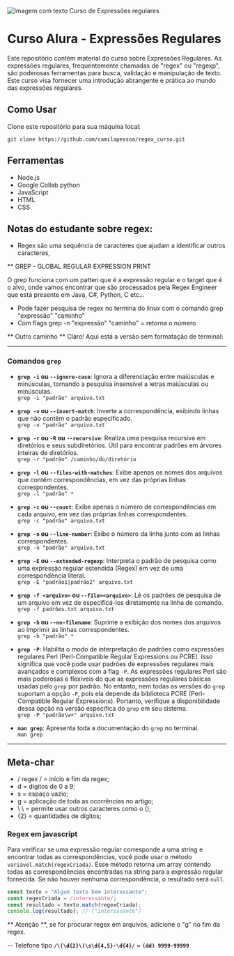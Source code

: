 ![Imagem com texto Curso de Expressões regulares](assets/Programação-Regex.png "Title")

# Curso Alura - Expressões Regulares

Este repositório contém material do curso sobre Expressões Regulares. As expressões regulares, frequentemente chamadas de "regex" ou "regexp", são poderosas ferramentas para busca, validação e manipulação de texto. Este curso visa fornecer uma introdução abrangente e prática ao mundo das expressões regulares.

## Como Usar

Clone este repositório para sua máquina local:

```shell
git clone https://github.com/camilapessoa/regex_curso.git
```

## Ferramentas

- Node.js
- Google Collab python
- JavaScript
- HTML
- CSS

## Notas do estudante sobre regex:

- Regex são uma sequência de caracteres que ajudam a identificar outros caracteres,

\*\* GREP - GLOBAL REGULAR EXPRESSION PRINT

O grep funciona com um patten que é a expressão regular e o target que é o alvo, onde vamos encontrar que são processados pela Regex Engineer que está presente em Java, C#, Python, C etc...

- Pode fazer pesquisa de regex no termina do linux com o comando grep "expressão" "caminho"
- Com flags grep -n "expressão" "caminho" = retorna o número

** Outro caminho **
Claro! Aqui está a versão sem formatação de terminal:

---

### Comandos `grep`

- **`grep -i` ou `--ignore-case`**: Ignora a diferenciação entre maiúsculas e minúsculas, tornando a pesquisa insensível a letras maiúsculas ou minúsculas.  
  `grep -i "padrão" arquivo.txt`

- **`grep -v` ou `--invert-match`**: Inverte a correspondência, exibindo linhas que não contêm o padrão especificado.  
  `grep -v "padrão" arquivo.txt`

- **`grep -r` ou `-R` ou `--recursive`**: Realiza uma pesquisa recursiva em diretórios e seus subdiretórios. Útil para encontrar padrões em árvores inteiras de diretórios.  
  `grep -r "padrão" /caminho/do/diretório`

- **`grep -l` ou `--files-with-matches`**: Exibe apenas os nomes dos arquivos que contêm correspondências, em vez das próprias linhas correspondentes.  
  `grep -l "padrão" *`

- **`grep -c` ou `--count`**: Exibe apenas o número de correspondências em cada arquivo, em vez das próprias linhas correspondentes.  
  `grep -c "padrão" arquivo.txt`

- **`grep -n` ou `--line-number`**: Exibe o número da linha junto com as linhas correspondentes.  
  `grep -n "padrão" arquivo.txt`

- **`grep -E` ou `--extended-regexp`**: Interpreta o padrão de pesquisa como uma expressão regular estendida (Regex) em vez de uma correspondência literal.  
  `grep -E "padrão1|padrão2" arquivo.txt`

- **`grep -f <arquivo>` ou `--file=<arquivo>`**: Lê os padrões de pesquisa de um arquivo em vez de especificá-los diretamente na linha de comando.  
  `grep -f padrões.txt arquivo.txt`

- **`grep -h` ou `--no-filename`**: Suprime a exibição dos nomes dos arquivos ao imprimir as linhas correspondentes.  
  `grep -h "padrão" *`

- **`grep -P`**: Habilita o modo de interpretação de padrões como expressões regulares Perl (Perl-Compatible Regular Expressions ou PCRE). Isso significa que você pode usar padrões de expressões regulares mais avançados e complexos com a flag `-P`. As expressões regulares Perl são mais poderosas e flexíveis do que as expressões regulares básicas usadas pelo `grep` por padrão. No entanto, nem todas as versões do `grep` suportam a opção `-P`, pois ela depende da biblioteca PCRE (Perl-Compatible Regular Expressions). Portanto, verifique a disponibilidade dessa opção na versão específica do `grep` em seu sistema.  
  `grep -P "padrão\w+" arquivo.txt`

- **`man grep`**: Apresenta toda a documentação do `grep` no terminal.  
  `man grep`

---

## Meta-char

- / regex / = início e fim da regex;
- d = dígitos de 0 a 9;
- s = espaço vazio;
- g = aplicação de toda as ocorrências no artigo;
- \ \ = permite usar outros caracteres como o ();
- {2} = quantidades de dígitos;

### Regex em javascript

Para verificar se uma expressão regular corresponde a uma string e encontrar todas as correspondências, você pode usar o método `variável.match(regexCriada)`. Esse método retorna um array contendo todas as correspondências encontradas na string para a expressão regular fornecida. Se não houver nenhuma correspondência, o resultado será `null`.

```Javascript
const texto = "Algum texto bem interessante";
const regexCriada = /interessante/;
const resultado = texto.match(regexCriada);
console.log(resultado); // ["interessante"]
```

** Atenção **, se for procurar regex em arquivos, adicione o "g" no fim da regex.

-- Telefone tipo **`/\(\d{2}\)\s\d{4,5}-\d{4}/`** = **`(dd) 9999-99999`**
